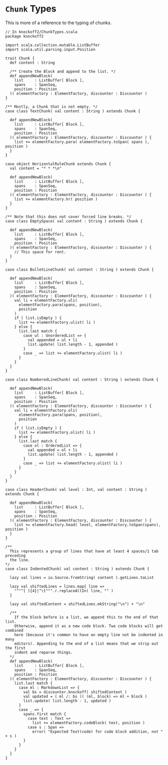# `Chunk` Types #

This is more of a reference to the typing of chunks.

    // In knockoff2/ChunkTypes.scala
    package knockoff2
    
    import scala.collection.mutable.ListBuffer
    import scala.util.parsing.input.Position
    
    trait Chunk {
      def content : String

      /** Create the Block and append to the list. */
      def appendNewBlock(
        list     : ListBuffer[ Block ],
        spans    : SpanSeq,
        position : Position
      )( elementFactory : ElementFactory, discounter : Discounter )
    }
    
    /** Mostly, a Chunk that is not empty. */
    case class TextChunk( val content : String ) extends Chunk {

      def appendNewBlock(
        list     : ListBuffer[ Block ],
        spans    : SpanSeq,
        position : Position
      )( elementFactory : ElementFactory, discounter : Discounter ) {
        list += elementFactory.para( elementFactory.toSpan( spans ), position )
      }
    }
    
    case object HorizontalRuleChunk extends Chunk {
      val content = "* * *\n"
      
      def appendNewBlock(
        list     : ListBuffer[ Block ],
        spans    : SpanSeq,
        position : Position
      )( elementFactory : ElementFactory, discounter : Discounter ) {
        list += elementFactory.hr( position )
      }
    }

    /** Note that this does not cover forced line breaks. */
    case class EmptySpace( val content : String ) extends Chunk {

      def appendNewBlock(
        list     : ListBuffer[ Block ],
        spans    : SpanSeq,
        position : Position
      )( elementFactory : ElementFactory, discounter : Discounter ) {
        // This space for rent.
      }
    }

    case class BulletLineChunk( val content : String ) extends Chunk {

      def appendNewBlock(
        list     : ListBuffer[ Block ],
        spans    : SpanSeq,
        position : Position
      )( elementFactory : ElementFactory, discounter : Discounter ) {
        val li = elementFactory.uli(
          elementFactory.para(spans, position),
          position
        )
        if ( list.isEmpty ) {
          list += elementFactory.ulist( li )
        } else {
          list.last match {
            case ul : UnorderedList => {
              val appended = ul + li
              list.update( list.length - 1, appended )
            }
            case _ => list += elementFactory.ulist( li )
          }
        }
      }
    }
    
    case class NumberedLineChunk( val content : String ) extends Chunk {

      def appendNewBlock(
        list     : ListBuffer[ Block ],
        spans    : SpanSeq,
        position : Position
      )( elementFactory : ElementFactory, discounter : Discounter ) {
        val li = elementFactory.oli(
          elementFactory.para(spans, position),
          position
        )
        if ( list.isEmpty ) {
          list += elementFactory.olist( li )
        } else {
          list.last match {
            case ol : OrderedList => {
              val appended = ol + li
              list.update( list.length - 1, appended )
            }
            case _ => list += elementFactory.olist( li )
          }
        }
      }
    }
    
    case class HeaderChunk( val level : Int, val content : String ) extends Chunk {

      def appendNewBlock(
        list     : ListBuffer[ Block ],
        spans    : SpanSeq,
        position : Position
      )( elementFactory : ElementFactory, discounter : Discounter ) {
        list += elementFactory.head( level, elementFactory.toSpan(spans), position )
      }
    }

    /**
      This represents a group of lines that have at least 4 spaces/1 tab preceding
      the line.
    */
    case class IndentedChunk( val content : String ) extends Chunk {
      
      lazy val lines = io.Source.fromString( content ).getLines.toList

      lazy val shiftedLines = lines.map{ line =>
        """^[ ]{4}|^\t""".r.replaceAllIn( line, "" )
      }
      
      lazy val shiftedContent = shiftedLines.mkString("\n") + "\n"
      
      /**
        If the block before is a list, we append this to the end of that list.
        Otherwise, append it as a new code block. Two code blocks will get combined
        here (because it's common to have an empty line not be indented in many
        editors). Appending to the end of a list means that we strip out the first
        indent and reparse things.
      */
      def appendNewBlock(
        list     : ListBuffer[ Block ],
        spans    : SpanSeq,
        position : Position
      )( elementFactory : ElementFactory, discounter : Discounter ) {
        list.last match {
          case ml : MarkdownList => {
            val bs = discounter.knockoff( shiftedContent )
            val updated = ( ml /: bs )( (ml, block) => ml + block )
            list.update( list.length - 1, updated )
          }
          case _ => {
            spans.first match {
              case text : Text =>
                list += elementFactory.codeBlock( text, position )
              case s : Span =>
                error( "Expected Text(code) for code block addition, not " + s )
            }
          }
        }
      }
    }
